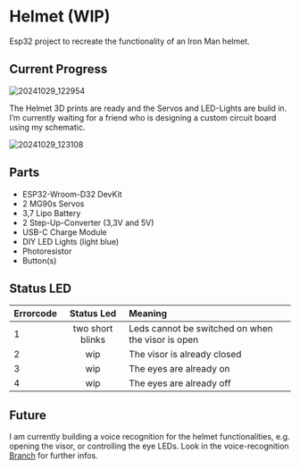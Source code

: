 # Helmet (WIP)
Esp32 project to recreate the functionality of an Iron Man helmet.

## Current Progress
![20241029_122954](https://github.com/user-attachments/assets/0a24c8c9-64a1-4181-9043-9c010b2f0c8d)

The Helmet 3D prints are ready and the Servos and LED-Lights are build in. I’m currently waiting for a friend who is designing a custom circuit board using my schematic.

![20241029_123108](https://github.com/user-attachments/assets/9185d658-3215-4aa7-9696-3782136e8f1a)

## Parts
* ESP32-Wroom-D32 DevKit
* 2 MG90s Servos
* 3,7 Lipo Battery
* 2 Step-Up-Converter (3,3V and 5V)
* USB-C Charge Module
* DIY LED Lights (light blue)
* Photoresistor
* Button(s)

## Status LED
| Errorcode | Status Led       | Meaning |
|:----------|:----------------:|:--------------------------------------------------|
| 1         | two short blinks | Leds cannot be switched on when the visor is open |
| 2 | wip | The visor is already closed |
| 3 | wip | The eyes are already on |
| 4 | wip | The eyes are already off |

## Future
I am currently building a voice recognition for the helmet functionalities, e.g. opening the visor, or controlling the eye LEDs. 
Look in the voice-recognition [Branch](https://github.com/BonusPizza/Helmet/tree/voice-recognition) for further infos.
